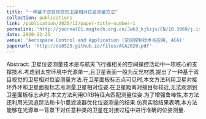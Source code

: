 ```yaml
---
title: "一种基于双目视觉的卫星相对位姿测量方法"
collection: publications
link: /publication/2020/12/paper-title-number-1
permalink: 'http://journal01.magtech.org.cn/Jwk3_kjkzjs/CN/10.3969/j.issn.1674%EE%80%911579.2020.06.007'
date: 2020-12-25
venue: 'Aerospace Control and Application (空间控制技术与应用, ACA)'
paperurl: 'http://ds0529.github.io/files/ACA2020.pdf'
---
```


Abstract: 卫星位姿测量技术是与航天飞行器相关的空间操控活动中一项核心的支撑技术.考虑到太空环境中光源单一,且卫星表面一般为反光材质,提出了一种基于双目视觉的卫星相对位姿测量方法.在卫星面板标志点可见时,本文方法利用卫星对接环外环和卫星面板标志点测量卫星相对位姿.在卫星距离对接目标较近,无法观测到卫星面板标志点时,本文方法利用ORB特征点匹配测量位姿.为了增强鲁棒性,本方法还利用光流追踪法和卡尔曼滤波器优化位姿测量的结果.仿真实验结果表明,本方法能够在光源单一背景下对任意种类的卫星在对接过程中进行准确的位姿测量.
